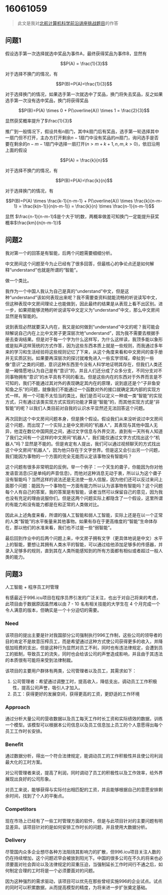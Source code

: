 # 16061059

> 此文是我对[北航计算机科学前沿讲座挑战题目](https://github.com/Microsoft/ai-edu/tree/master/E-Challenge/BeihangUniversity2019Spring)的作答

## 问题1

假设选手第一次选择就选中奖品为事件A，最终获得奖品为事件B，显然有

$$P(A) = \frac{1}{3}$$

对于选择不换门的情况，有

$$P(B)=P(A)=\frac{1}{3}$$

对于选择换门的情况，如果选手第一次就选中了奖品，换门将失去奖品，反之如果选手第一次没有选中奖品，换门将获得奖品

$$P(B)=P(A) \times 0 + P(\overline{A}) \times 1 = \frac{2}{3}$$

显然获奖概率提升了$\frac{1}{3}$

推广到一般情况下，假设共有$n$扇门，其中$k$扇门后有奖品，选手第一轮选择其中一扇门但不打开，主办方打开剩余$n-1$扇门中没有奖品的$m$扇门，询问选手是否要在剩余的$n-m-1$扇门中选择一扇打开($n>m+k+1, n,m,k>0$)，依旧沿用上面的假设

$$P(A) = \frac{k}{n}$$

对于选择不换门的情况，有  

$$P(B)=P(A)=\frac{k}{n}$$

对于选择换门的情况，有

$$P(B)=P(A) \times \frac{k-1}{n-m-1} + P(\overline{A}) \times \frac{k}{n-m-1} = \frac{k(n-1)}{n(n-m-1)} = \frac{k}{n} \times \frac{n-1}{n-m-1}$$

显然 $\frac{n-1}{n-m-1}$是个大于1的数，两概率做差可知换门一定能提升获奖概率$\frac{km}{n(n-m-1)}$

## 问题2

我对第一个的回答是有智能，后两个问题需要细细分析。

中文房间这个问题至今为止已经有了很多回答，但最核心的争论点还是如何解释“understand”也就是所谓的“智能”。

做一个类比。

我作为一个中国人我认为自己是真的“understand”中文，但是这种“understand”该如何表现出来呢？我不需要查资料就能流畅的听说读写中文，但这种表现中文房间理论上也能做到，因此最终的结果是从表现上看不出区别。进一步，如果把能够流畅的听说读写中文定义为“understand”中文，那么中文房间显然是有智能的。

说到表现必然就要深入内在，我又是如何做到“understand”中文的呢？我可能会辩解说自己内在上比中文房子更深层次地“understand”，因为我不需要去根据手册去查询结果。但是对于每一个字为什么这样写，为什么这样读，我顶多能以象形或是拟声这样笼统的方式作答，因为这些东西本质上就是一些规则，而我通过多年来的学习和生活经验将这些规则记忆了下来，从这个角度来看和中文房间的查手册并无实质区别。如果要再深层次的探讨就难免进入一些玄学领域，牵扯到一些像“意识”之类的问题，意识这种东西至今没有人科学地证明其存在，但我们人类还是一厢情愿地认为自己是有“意识”的，并且人们还分成了众多分支，不同分支对不同事物拥有“意识”的水平具有不同的看法。但是这些内在的东西对于外界而言是不可知的，我们不能通过其对外的表现确定其内在的原理，说到底还是个“子非鱼安知鱼之乐”的问题，就像我们不能通过一个函数对外的接口就确定其内部的实现方式一样。用一个可能不太恰当的类比，我们是否可以定义一种或一类“智能”的实现方式，只有通过该类实现方式实现的功能才算是“智能”的，而其他实现方式是“非智能”的呢？以我们人类目前对自我的认识水平显然还无法回答这个问题。

再次回到这个中文房间问题本身，但是换个假设。假设我们从来没听说过中文房间这个问题，而出现了一个实际上是中文房间的“机器人”，其表现与其他中国人无异，他混在数亿中国网民之间，通过文字信息与外界交流，直到有一天所有人知道了我们之间有一个这样的中文房间“机器人”，我们能仅通过文字方式找出这个“机器人”吗？显然是不能的。但是肯定有人提出，我们可以通过视频聊天的方式找出这个中文房间“机器人”，因为他只存在于文字世界。但是这又会引出另一个问题，我们能因为事物的一个方面的完全无能而认定该事物没有智能吗？

这个问题有很多非常明显的反例，举一个例子：一个天生的聋子，你能因为你对他发语音消息(只是单纯的声音信息)，而他对这种消息无动于衷，所以认为这个聋子没有智能吗？当然这样的说法还是无法使一些人信服，因为他们还可以反过来问上面那个问题：能因为一个事物在一方面有能力所以认为该事物有智能吗？这个问题每个人有自己的答案，我的答案是有智能，读者当然可以保留自己的意见，因为我也没有充足的理由说服你们。但是这两个问题实际上都隐含了一个假设，这里所谓的有能力和没有能力都是在和正常的人类做对比。

因此从上述角度来看，所谓的强人工智能和弱人工智能，实际上还是在以一个正常的人类“智能”的水平衡量来其他事物。如果有存在于更高维度的“智能”生命体存在，那以他们的水准来看，我们也不过是一些“弱智能”。

最后回到作业中的后两个问题上来，中文房子拥有文字（更具体地说是中文）水平上的智能，要想让其拥有人类水平的智能，可以通过给他添加足够多的传感器，并录入足够多的规则，直到其在人类所能感知到的所有方面都有相似或者超过一般人类的能力。

## 问题3

人工智能 + 程序员工时管理

有感最近于996.icu项目在程序员界引发的广泛关注，也出于对自己将来的考虑，此项目由于数据原因虽然难以由 7 - 10 名有相关技能的大学生在 4 个月完成一个令人满意的版本，但确实是一个十分迫切的需要。

### Need

该项目的提出主要是针对我国部分公司强制执行996工作制，这些公司的领导者的目的肯定不是故意压榨员工，而是希望通过这种方式使公司获得更多的收入，并降低加班费的支出，但是这种行为显然对员工不利，同时也有违法律规定，会遭到员工的抵制，导致员工的流失，同时也会给该公司的声誉造成影响，并且由于其违法的本质很有可能将来受到法律制裁。

该项目的主要用户群体有两类，公司管理者以及员工，其需求如下：

1. 公司管理者：希望通过调整工时，提高收入，降低支出，调动员工工作积极性，提高公司声誉，吸引人才加入。
2. 员工：获得更好的发展空间，获得更高的工资，更舒适的工作环境

### Approach

通过分析大量公司的营收数据以及员工每天工作时长工资和实际绩效的数据，训练一个模型。该模型可以根据本公司信息以及员工信息加上员工的个人意愿得出每个员工工作时长安排。

### Benefit

通过数据分析，得出一个符合法律规定，能调动员工的工作积极性并且使公司利润最大化的工时方案。

对公司管理者来说，提高了利润，同时调动了员工的积极性以及工作效率，给外界展现出良好的公司形象。

对员工来说，能够获得与实际付出相匹配的工资，并且能够根据自己的意愿安排剩余时间，找到了个人的平衡点。

### Competitors

现在市场上已经有了一些工时管理方面的软件，但是与此项目针对的主要问题有明显差异。该项目针对的是如何安排工作时长的问题，并且使用大数据分析。

### Delivery

尽管国内众多企业想尽各种方法阻挠其影响力的扩散，但996.icu项目关注人数的仍在持续增加，这个问题迟早会被放到阳光下。中国的很多公司在不久的将来也必须要面对社会舆论以及法律规定的双重压迫，当强制延长工作时间行不通之后，如何制定合理的工时将是一个必须要面对的问题。

因为这种强烈的需求驱动，该项目可以优先在那些曾经实施996的企业试点。试点的同时可以积累数据，从而提高模型的精度，为将来进一步扩张奠定基础。